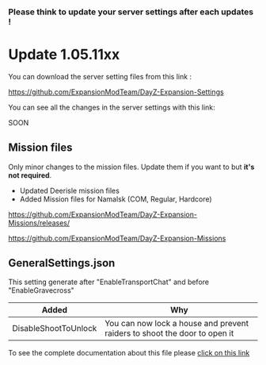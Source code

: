 ### Please think to update your server settings after each updates !

# Update 1.05.11xx

You can download the server setting files from this link : 

https://github.com/ExpansionModTeam/DayZ-Expansion-Settings

You can see all the changes in the server settings with this link: 

SOON

## Mission files

Only minor changes to the mission files. Update them if you want to but **it's not required**.

- Updated Deerisle mission files
- Added Mission files for Namalsk (COM, Regular, Hardcore)

https://github.com/ExpansionModTeam/DayZ-Expansion-Missions/releases/

https://github.com/ExpansionModTeam/DayZ-Expansion-Missions

## GeneralSettings.json

This setting generate after "EnableTransportChat" and before "EnableGravecross"

| Added| Why |
|---|---|
| DisableShootToUnlock | You can now lock a house and prevent raiders to shoot the door to open it |

To see the complete documentation about this file please [click on this link](https://github.com/salutesh/DayZ-Expansion-Scripts/wiki/%5BServer-Hosting%5D-GeneralSettings)